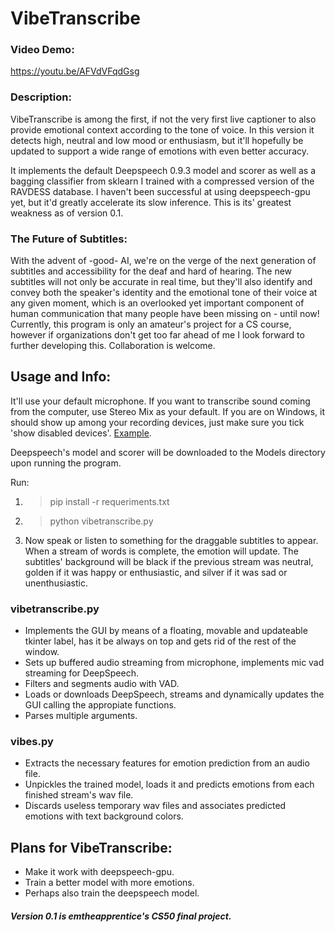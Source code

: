# VibeTranscribe
### Video Demo: 
<https://youtu.be/AFVdVFqdGsg>
### Description: 
<p>
VibeTranscribe is among the first, if not the very first live captioner to also provide emotional context according to the tone of voice. In this version it detects high, neutral and low mood or enthusiasm, but it'll hopefully be updated to support a wide range of emotions with even better accuracy.
</p>
<p>
It implements the default Deepspeech 0.9.3 model and scorer as well as a bagging classifier from sklearn I trained with a compressed version of the RAVDESS database. I haven't been successful at using deepspeech-gpu yet, but it'd greatly accelerate its slow inference. This is its' greatest weakness as of version 0.1.
</p>

### The Future of Subtitles:
<p>
With the advent of -good- AI, we're on the verge of the next generation of subtitles and accessibility for the deaf and hard of hearing. The new subtitles will not only be accurate in real time, but they'll also identify and convey both the speaker's identity and the emotional tone of their voice at any given moment, which is an overlooked yet important component of human communication that many people have been missing on - until now!
Currently, this program is only an amateur's project for a CS course, however if organizations don't get too far ahead of me I look forward to further developing this. Collaboration is welcome.
</p>

## Usage and Info:
<p>
It'll use your default microphone. If you want to transcribe sound coming from the computer, use Stereo Mix as your default. If you are on Windows, it should show up among your recording devices, just make sure you tick 'show disabled devices'. <a href="https://cdn-haiwai.recmaster.net/wp-content/uploads/2020/06/show-disabled-devices-stereo-mix.jpg" title="Google">Example</a>.

Deepspeech's model and scorer will be downloaded to the Models directory upon running the program.
</p>

Run:
1. >pip install -r requeriments.txt
2. >python vibetranscribe.py
3. Now speak or listen to something for the draggable subtitles to appear.
When a stream of words is complete, the emotion will update. The subtitles' background will be black if the previous stream was neutral, golden if it was happy or enthusiastic, and silver if it was sad or unenthusiastic.

### vibetranscribe.py
- Implements the GUI by means of a floating, movable and updateable tkinter label, has it be always on top and gets rid of the rest of the window.
- Sets up buffered audio streaming from microphone, implements mic vad streaming for DeepSpeech.
- Filters and segments audio with VAD.
- Loads or downloads DeepSpeech, streams and dynamically updates the GUI calling the appropiate functions.
- Parses multiple arguments.

### vibes.py
- Extracts the necessary features for emotion prediction from an audio file.
- Unpickles the trained model, loads it and predicts emotions from each finished stream's wav file.
- Discards useless temporary wav files and associates predicted emotions with text background colors.

## Plans for VibeTranscribe:
- Make it work with deepspeech-gpu. 
- Train a better model with more emotions. 
- Perhaps also train the deepspeech model.

##### Version 0.1 is emtheapprentice's CS50 final project.